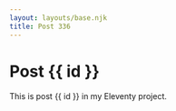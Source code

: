 ```yaml
---
layout: layouts/base.njk
title: Post 336
---
```


# Post {{ id }}

This is post {{ id }} in my Eleventy project.
